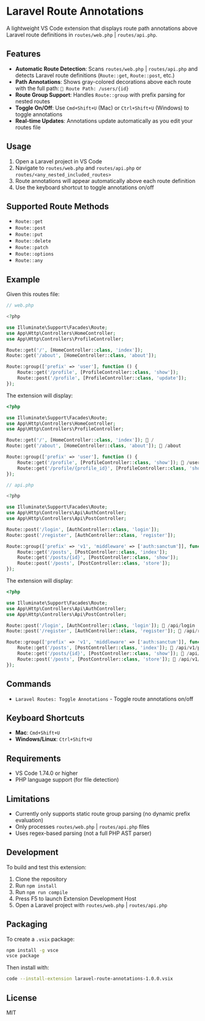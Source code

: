 # Laravel Route Annotations

A lightweight VS Code extension that displays route path annotations above Laravel route definitions in `routes/web.php` | `routes/api.php`.

## Features

- **Automatic Route Detection**: Scans `routes/web.php` | `routes/api.php` and detects Laravel route definitions (`Route::get`, `Route::post`, etc.)
- **Path Annotations**: Shows gray-colored decorations above each route with the full path: `🧩 Route Path: /users/{id}`
- **Route Group Support**: Handles `Route::group` with prefix parsing for nested routes
- **Toggle On/Off**: Use `Cmd+Shift+U` (Mac) or `Ctrl+Shift+U` (Windows) to toggle annotations
- **Real-time Updates**: Annotations update automatically as you edit your routes file

## Usage

1. Open a Laravel project in VS Code
2. Navigate to `routes/web.php` and `routes/api.php` or `routes/<any_nested_included_routes>`
3. Route annotations will appear automatically above each route definition
4. Use the keyboard shortcut to toggle annotations on/off

## Supported Route Methods

- `Route::get`
- `Route::post`
- `Route::put`
- `Route::delete`
- `Route::patch`
- `Route::options`
- `Route::any`

## Example

Given this routes file:

```php
// web.php

<?php

use Illuminate\Support\Facades\Route;
use App\Http\Controllers\HomeController;
use App\Http\Controllers\ProfileController;

Route::get('/', [HomeController::class, 'index']);
Route::get('/about', [HomeController::class, 'about']);

Route::group(['prefix' => 'user'], function () {
    Route::get('/profile', [ProfileController::class, 'show']);
    Route::post('/profile', [ProfileController::class, 'update']);
});
```

The extension will display:

```php
<?php

use Illuminate\Support\Facades\Route;
use App\Http\Controllers\HomeController;
use App\Http\Controllers\ProfileController;

Route::get('/', [HomeController::class, 'index']); 🧩 /
Route::get('/about', [HomeController::class, 'about']); 🧩 /about

Route::group(['prefix' => 'user'], function () {
    Route::get('/profile', [ProfileController::class, 'show']); 🧩 /user/profile
    Route::get('/profile/{profile_id}', [ProfileController::class, 'show']); 🧩 /user/profile/{profile_id}
});
```

```php
// api.php

<?php

use Illuminate\Support\Facades\Route;
use App\Http\Controllers\Api\AuthController;
use App\Http\Controllers\Api\PostController;

Route::post('/login', [AuthController::class, 'login']);
Route::post('/register', [AuthController::class, 'register']);

Route::group(['prefix' => 'v1', 'middleware' => ['auth:sanctum']], function () {
    Route::get('/posts', [PostController::class, 'index']);
    Route::get('/posts/{id}', [PostController::class, 'show']);
    Route::post('/posts', [PostController::class, 'store']);
});
```

The extension will display:

```php
<?php

use Illuminate\Support\Facades\Route;
use App\Http\Controllers\Api\AuthController;
use App\Http\Controllers\Api\PostController;

Route::post('/login', [AuthController::class, 'login']); 🧩 /api/login
Route::post('/register', [AuthController::class, 'register']); 🧩 /api/register

Route::group(['prefix' => 'v1', 'middleware' => ['auth:sanctum']], function () {
    Route::get('/posts', [PostController::class, 'index']); 🧩 /api/v1/posts
    Route::get('/posts/{id}', [PostController::class, 'show']); 🧩 /api/v1/posts/{id}
    Route::post('/posts', [PostController::class, 'store']); 🧩 /api/v1/posts
});
```

## Commands

- `Laravel Routes: Toggle Annotations` - Toggle route annotations on/off

## Keyboard Shortcuts

- **Mac**: `Cmd+Shift+U`
- **Windows/Linux**: `Ctrl+Shift+U`

## Requirements

- VS Code 1.74.0 or higher
- PHP language support (for file detection)

## Limitations

- Currently only supports static route group parsing (no dynamic prefix evaluation)
- Only processes `routes/web.php` | `routes/api.php` files
- Uses regex-based parsing (not a full PHP AST parser)

## Development

To build and test this extension:

1. Clone the repository
2. Run `npm install`
3. Run `npm run compile`
4. Press F5 to launch Extension Development Host
5. Open a Laravel project with `routes/web.php` | `routes/api.php`

## Packaging

To create a `.vsix` package:

```bash
npm install -g vsce
vsce package
```

Then install with:
```bash
code --install-extension laravel-route-annotations-1.0.0.vsix
```

## License

MIT
